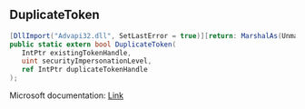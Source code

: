 ## DuplicateToken

```csharp
[DllImport("Advapi32.dll", SetLastError = true)][return: MarshalAs(UnmanagedType.Bool)]
public static extern bool DuplicateToken(
   IntPtr existingTokenHandle,
   uint securityImpersonationLevel,
   ref IntPtr duplicateTokenHandle
);
```

Microsoft documentation: [Link](https://docs.microsoft.com/en-us/windows/win32/api/securitybaseapi/nf-securitybaseapi-duplicatetoken)
